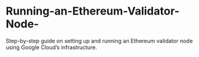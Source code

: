 # Running-an-Ethereum-Validator-Node-
Step-by-step guide on setting up and running an Ethereum validator node using Google Cloud’s infrastructure.

